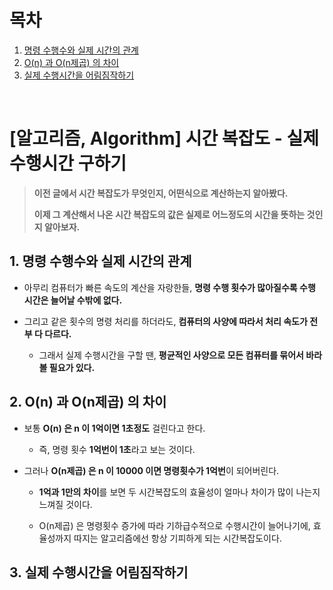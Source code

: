 
# 목차

1. [명령 수행수와 실제 시간의 관계](#1-명령-수행수와-실제-시간의-관계) <br/>
2. [O(n) 과 O(n제곱) 의 차이](#2-on-과-on제곱-의-차이) <br/>
3. [실제 수행시간을 어림짐작하기](#3-실제-수행시간을-어림짐작하기) <br/>

<br/>

# [알고리즘, Algorithm] 시간 복잡도 - 실제 수행시간 구하기

> **이전 글에서 시간 복잡도가 무엇인지, 어떤식으로 계산하는지 알아봤다.**
>
> **이제 그 계산해서 나온 시간 복잡도의 값은 실제로 어느정도의 시간을 뜻하는 것인지 알아보자.**



## 1. 명령 수행수와 실제 시간의 관계

- 아무리 컴퓨터가 빠른 속도의 계산을 자랑한들, **명령 수행 횟수가 많아질수록 수행 시간은 늘어날 수밖에 없다.**

- 그리고 같은 횟수의 명령 처리를 하더라도, **컴퓨터의 사양에 따라서 처리 속도가 전부 다 다르다.**

  - 그래서 실제 수행시간을 구할 땐, **평균적인 사양으로 모든 컴퓨터를 묶어서 바라볼 필요가 있다.**

  

## 2. O(n) 과 O(n제곱) 의 차이

- 보통 **O(n) 은 n 이 1억이면 1초정도** 걸린다고 한다.

  - 즉, 명령 횟수 **1억번이 1초**라고 보는 것이다.

- 그러나 **O(n제곱) 은 n 이 10000 이면 명령횟수가 1억번**이 되어버린다.

  - **1억과 1만의 차이**를 보면 두 시간복잡도의 효율성이 얼마나 차이가 많이 나는지 느껴질 것이다.

  - O(n제곱) 은 명령횟수 증가에 따라 기하급수적으로 수행시간이 늘어나기에, 효율성까지 따지는 알고리즘에선 항상 기피하게 되는 시간복잡도이다.

    

## 3. 실제 수행시간을 어림짐작하기